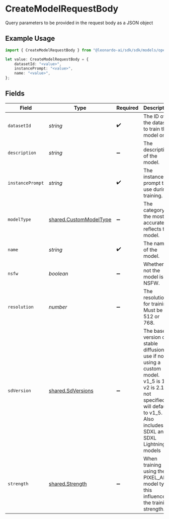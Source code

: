 # CreateModelRequestBody

Query parameters to be provided in the request body as a JSON object

## Example Usage

```typescript
import { CreateModelRequestBody } from "@leonardo-ai/sdk/sdk/models/operations";

let value: CreateModelRequestBody = {
    datasetId: "<value>",
    instancePrompt: "<value>",
    name: "<value>",
};
```

## Fields

| Field                                                                                                                                                                                   | Type                                                                                                                                                                                    | Required                                                                                                                                                                                | Description                                                                                                                                                                             |
| --------------------------------------------------------------------------------------------------------------------------------------------------------------------------------------- | --------------------------------------------------------------------------------------------------------------------------------------------------------------------------------------- | --------------------------------------------------------------------------------------------------------------------------------------------------------------------------------------- | --------------------------------------------------------------------------------------------------------------------------------------------------------------------------------------- |
| `datasetId`                                                                                                                                                                             | *string*                                                                                                                                                                                | :heavy_check_mark:                                                                                                                                                                      | The ID of the dataset to train the model on.                                                                                                                                            |
| `description`                                                                                                                                                                           | *string*                                                                                                                                                                                | :heavy_minus_sign:                                                                                                                                                                      | The description of the model.                                                                                                                                                           |
| `instancePrompt`                                                                                                                                                                        | *string*                                                                                                                                                                                | :heavy_check_mark:                                                                                                                                                                      | The instance prompt to use during training.                                                                                                                                             |
| `modelType`                                                                                                                                                                             | [shared.CustomModelType](../../../sdk/models/shared/custommodeltype.md)                                                                                                                 | :heavy_minus_sign:                                                                                                                                                                      | The category the most accurately reflects the model.                                                                                                                                    |
| `name`                                                                                                                                                                                  | *string*                                                                                                                                                                                | :heavy_check_mark:                                                                                                                                                                      | The name of the model.                                                                                                                                                                  |
| `nsfw`                                                                                                                                                                                  | *boolean*                                                                                                                                                                               | :heavy_minus_sign:                                                                                                                                                                      | Whether or not the model is NSFW.                                                                                                                                                       |
| `resolution`                                                                                                                                                                            | *number*                                                                                                                                                                                | :heavy_minus_sign:                                                                                                                                                                      | The resolution for training. Must be 512 or 768.                                                                                                                                        |
| `sdVersion`                                                                                                                                                                             | [shared.SdVersions](../../../sdk/models/shared/sdversions.md)                                                                                                                           | :heavy_minus_sign:                                                                                                                                                                      | The base version of stable diffusion to use if not using a custom model. v1_5 is 1.5, v2 is 2.1, if not specified it will default to v1_5. Also includes SDXL and SDXL Lightning models |
| `strength`                                                                                                                                                                              | [shared.Strength](../../../sdk/models/shared/strength.md)                                                                                                                               | :heavy_minus_sign:                                                                                                                                                                      | When training using the PIXEL_ART model type, this influences the training strength.                                                                                                    |